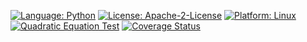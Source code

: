 [![Language: Python](https://img.shields.io/badge/Language-Python-blue.svg)](https://www.python.org/)
[![License: Apache-2-License](https://img.shields.io/badge/Licence-Apache--2--Licence-green.svg)](https://www.apache.org/licenses/LICENSE-2.0)
[![Platform: Linux](https://img.shields.io/badge/Platform-Linux-yellow.svg)](https://www.linux.org/)
[![Quadratic Equation Test](https://github.com/CSC510-GROUP-HLL/HOMEWORK_1/actions/workflows/main.yml/badge.svg)](https://github.com/CSC510-GROUP-HLL/HOMEWORK_1/actions/workflows/main.yml)
[![Coverage Status](./reports/coverage/coverage-badge.svg?dummy=8484744)](./reports/coverage/index.html)
